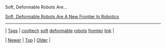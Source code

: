 <!--
title: Soft, Deformable Robots Are A New Frontier In Robotics
date: 2020-06-28T15:27:00.197Z
tags: cooltech, soft, deformable, robots, frontier, link
-->


Soft, Deformable Robots Are...

[Soft, Deformable Robots Are A New Frontier In Robotics](http://www.fastcompany.com/3022517/fast-feed/soft-deformable-robots-are-a-new-frontier-in-robotics)

<!--BOTTOM-POST-NAVIGATION-->
---

| [Tags](tags.md) | [cooltech](tag-cooltech.md) [soft](tag-soft.md) [deformable](tag-deformable.md) [robots](tag-robots.md) [frontier](tag-frontier.md) [link](tag-link.md) |

| [Newer](69959912663.md) | [Top](index.md) | [Older](69970473985.md) |
